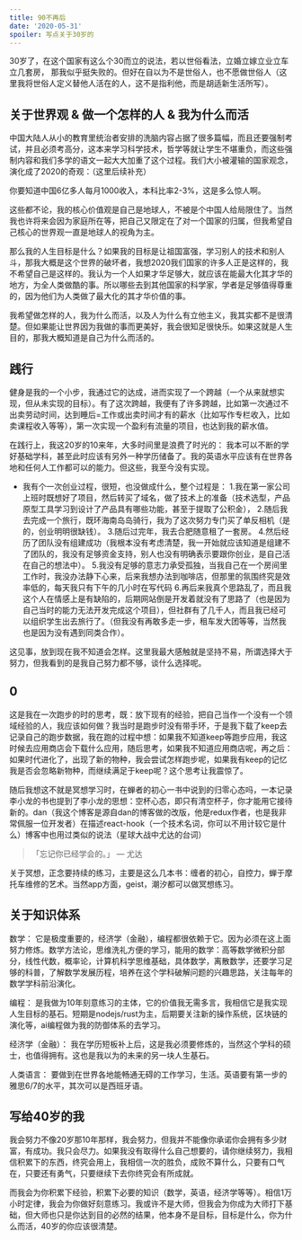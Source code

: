 ```yaml
---
title: 90不再后
date: '2020-05-31'
spoiler: 写点关于30岁的
---
```



30岁了，在这个国家有这么个30而立的说法，若以世俗看法，立婚立嫁立业立车立几套房， 那我似乎挺失败的。但好在自以为不是世俗人，也不愿做世俗人（这里我将世俗人定义替他人活在的人，这不是指利他，而是胡适新生活所写）。

## 关于世界观 & 做一个怎样的人 & 我为什么而活
中国大陆人从小的教育里统治者安排的洗脑内容占据了很多篇幅，而且还要强制考试，并且必须考高分，这本来学习科学技术，哲学等就让学生不堪重负，而这些强制内容和我们多学的语文一起大大加重了这个过程。我们大小被灌输的国家观念，演化成了2020的奇观：（这里后续补充）


你要知道中国6亿多人每月1000收入，本科比率2-3%，这是多么惊人啊。

这些都不论，我的核心价值观是自己是地球人，不被是个中国人给局限住了。当然我也许将来会因为家庭所在等，把自己又限定在了对一个国家的归属，但我希望自己核心的世界观一直是地球人的视角为主。

那么我的人生目标是什么？如果我的目标是让祖国富强，学习别人的技术和别人斗，那我大概是这个世界的破坏者，我想2020我们国家的许多人正是这样的，我不希望自己是这样的。我认为一个人如果才华足够大，就应该在能最大化其才华的地方，为全人类做酷的事。所以哪些去到其他国家的科学家，学者是足够值得尊重的，因为他们为人类做了最大化的其才华价值的事。

我希望做怎样的人，我为什么而活，以及人为什么有立他主义，我其实都不是很清楚。但如果能让世界因为我做的事而更美好，我会很知足很快乐。如果这就是人生目的，那我大概知道是自己为什么而活的。



## 践行
健身是我的一个小步，我通过它的达成，进而实现了一个跨越（一个从来就想实现，但从未实现的目标）。有了这次跨越，我便有了许多跨越，比如第一次通过不出卖劳动时间，达到睡后=工作或出卖时间才有的薪水（比如写作专栏收入，比如卖课程收入等等），第一次实现一个盈利有流量的项目，也达到我的薪水值。


在践行上，我这20岁的10来年，大多时间里是浪费了时光的：
我本可以不断的学好基础学科，甚至此时应该有另外一种学历储备了。我的英语水平应该有在世界各地和任何人工作都可以的能力。但这些，我至今没有实现。


 - 我有个一次创业过程，很短，也没做成什么，整个过程是：
 1.我在第一家公司上班时既想好了项目，然后转买了域名，做了技术上的准备（技术选型，产品原型工具学习到设计了产品具有哪些功能，甚至于提取了公积金），
 2.随后我去完成一个旅行，既环海南岛岛骑行，我为了这次努力专门买了单反相机（是的，创业明明很缺钱）。
 3.随后过完年，我去合肥随意租了一套房。
 4.然后经历了团队没有组建成功（我根本没有考虑清楚，我一开始就应该知道是组建不了团队的，我没有足够资金支持，别人也没有明确表示要跟你创业，是自己活在自己的想法中）。
 5.我没有足够的意志力承受孤独，当我自己在一个房间里工作时，我没办法静下心来，后来我想办法到咖啡店，但那里的氛围终究是效率低的，每天我只有下午的几小时在写代码
 6.再后来我真个思路乱了，而且我这个人在情感上是有缺陷的，后期网站倒是开发着就没有了思路了（也是因为自己当时的能力无法开发完成这个项目），但社群有了几千人，而且我已经可以组织学生出去旅行了。（但我没有再敢多走一步，租车发大团等等，当然我也是因为没有遇到同类合作）。

这见事，放到现在我不知道会怎样。这里我最大感触就是坚持不易，所谓选择大于努力，但我看到的是我自己努力都不够，谈什么选择呢。



## 0
这是我在一次跑步的时的思考，既：放下现有的经验，把自己当作一个没有一个领域经验的人，我应该如何做？我当时是跑步时没有带手环，于是我下载了keep去记录自己的跑步数据，我在跑的过程中想：如果我不知道keep等跑步应用，我这时候去应用商店会下载什么应用，随后思考，如果我不知道应用商店呢，再之后：如果时代进化了，出现了新的物种，我会尝试怎样跑步呢，如果我有keep的记忆我是否会忽略新物种，而继续满足于keep呢？这个思考让我震惊了。

随后我想这不就是冥想学习时，在蝉者的初心一书中说到的归零心态吗，一本记录李小龙的书也提到了李小龙的思想：空杯心态，即只有清空杯子，你才能用它接待新的。dan（我这个博客是源自dan的博客做的改版，他是redux作者，也是我非常佩服一位开发者）在描述react-hook（一个技术名词，你可以不用计较它是什么）博客中也用过类似的说法（星球大战中尤达的台词）
>「忘记你已经学会的。」 — 尤达


关于冥想，正念要持续的练习，主要是这么几本书：缠者的初心，自控力，蝉于摩托车维修的艺术。当然app方面，geist，潮汐都可以做冥想练习。


## 关于知识体系
数学：
它是极度重要的，经济学（金融），编程都很依赖于它。因为必须在这上面努力修炼。数学方法论，思维洗礼方便的学习，能用的数学：高等数学微积分部分，线性代数，概率论，计算机科学思维基础，具体数学，离散数学，还要学习足够的科普，了解数学发展历程，培养在这个学科破解问题的兴趣思路，关注每年的数学学科前沿演化。


编程：
是我做为10年刻意练习的主体，它的价值我无需多言，我相信它是我实现人生目标的基石。短期是nodejs/rust为主，后期要关注新的操作系统，区块链的演化等，ai编程做为我的防御体系的去学习。


经济学（金融）：
我在学历短板补上后，这是我必须要修炼的，当然这个学科的硕士，也值得拥有。这也是我以为的未来的另一块人生基石。

人类语言：
要做到在世界各地能畅通无碍的工作学习，生活。英语要有第一步的雅思6/7的水平，其次可以是西班牙语。



## 写给40岁的我

我会努力不像20岁那10年那样，我会努力，但我并不能像你承诺你会拥有多少财富，有成功。我只会尽力。如果我没有取得什么自己想要的，请你继续努力，我相信积累下的东西，终究会用上，我相信一次的胜负，成败不算什么，只要有口气在，只要还有勇气，只要继续下去你终究会有所成就。

而我会为你积累下经验，积累下必要的知识（数学，英语，经济学等等）。相信1万小时定律，我会为你做好刻意练习。我或许不是大师，但我会为你成为大师打下基础，但大师也只是你达到目的必然的结果，他本身不是目标，目标是什么，你为什么而活，40岁的你应该很清楚。